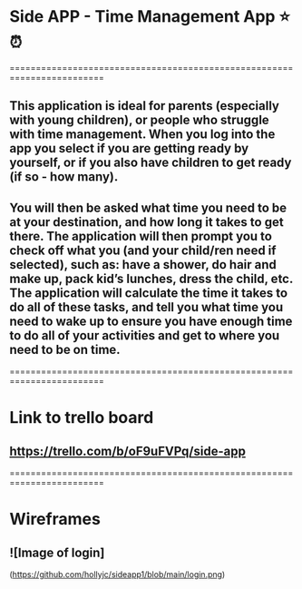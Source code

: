 # Side APP - Time Management App :star::alarm_clock:
========================================================================
## This application is ideal for parents (especially with young children), or people who struggle with time management. When you log into the app you select if you are getting ready by yourself, or if you also have children to get ready (if so - how many). 
## You will then be asked what time you need to be at your destination, and how long it takes to get there. The application will then prompt you to check off what you (and your child/ren need if selected), such as: have a shower, do hair and make up, pack kid’s lunches, dress the child, etc. The application will calculate the time it takes to do all of these tasks, and tell you what time you need to wake up to ensure you have enough time to do all of your activities and get to where you need to be on time. 
========================================================================
# Link to trello board
## https://trello.com/b/oF9uFVPq/side-app
========================================================================
# Wireframes
 ## ![Image of login]
 (https://github.com/hollyjc/sideapp1/blob/main/login.png)
